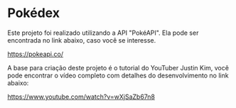 # Pokédex

Este projeto foi realizado utilizando a API "PokéAPI". Ela pode ser encontrada no link abaixo, caso você se interesse.  

https://pokeapi.co/  

A base para criação deste projeto é o tutorial do YouTuber Justin Kim, você pode encontrar o vídeo completo com detalhes do desenvolvimento no link abaixo:  

https://www.youtube.com/watch?v=wXjSaZb67n8  